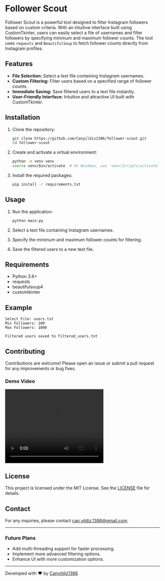 # Follower Scout

Follower Scout is a powerful tool designed to filter Instagram followers based on custom criteria. With an intuitive interface built using CustomTkinter, users can easily select a file of usernames and filter followers by specifying minimum and maximum follower counts. The tool uses `requests` and `BeautifulSoup` to fetch follower counts directly from Instagram profiles.

## Features

- **File Selection:** Select a text file containing Instagram usernames.
- **Custom Filtering:** Filter users based on a specified range of follower counts.
- **Immediate Saving:** Save filtered users to a text file instantly.
- **User-Friendly Interface:** Intuitive and attractive UI built with CustomTkinter.

## Installation

1. Clone the repository:
   ```bash
   git clone https://github.com/Canyildiz1386/follower-scout.git
   cd follower-scout
   ```

2. Create and activate a virtual environment:
   ```bash
   python -m venv venv
   source venv/bin/activate  # On Windows, use `venv\Scripts\activate`
   ```

3. Install the required packages:
   ```bash
   pip install -r requirements.txt
   ```

## Usage

1. Run the application:
   ```bash
   python main.py
   ```

2. Select a text file containing Instagram usernames.

3. Specify the minimum and maximum follower counts for filtering.

4. Save the filtered users to a new text file.

## Requirements

- Python 3.6+
- requests
- beautifulsoup4
- customtkinter

## Example

```plaintext
Select File: users.txt
Min Followers: 100
Max Followers: 1000

Filtered users saved to filtered_users.txt
```

## Contributing

Contributions are welcome! Please open an issue or submit a pull request for any improvements or bug fixes.

### Demo Video

<video width="320" height="240" controls>
  <source src="FollowerScout.mkv">
  Your browser does not support the video tag.
</video>

## License

This project is licensed under the MIT License. See the [LICENSE](LICENSE) file for details.

## Contact

For any inquiries, please contact [can.yildiz.1386@gmail.com](mailto:can.yildiz.1386@gmail.com).

---


### Future Plans

- Add multi-threading support for faster processing.
- Implement more advanced filtering options.
- Enhance UI with more customization options.

---

Developed with ❤️ by [Canyildiz1386](https://github.com/Canyildiz1386)

